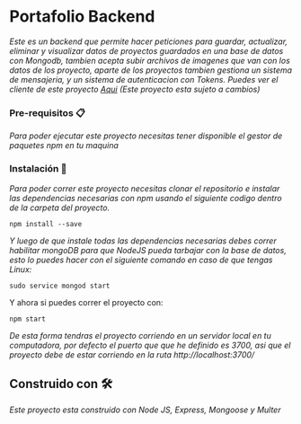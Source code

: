 # Portafolio Backend

_Este es un backend que permite hacer peticiones para guardar, actualizar, eliminar y visualizar datos de proyectos guardados en una base de datos con Mongodb, tambien acepta subir archivos de imagenes que van con los datos de los proyecto, aparte de los proyectos tambien gestiona un sistema de mensajeria, y un sistema de autenticacion con Tokens. Puedes ver el cliente de este proyecto [Aqui](https://github.com/Franklingp/portafolioAngular) (Este proyecto esta sujeto a cambios)_

### Pre-requisitos 📋

_Para poder ejecutar este proyecto necesitas tener disponible el gestor de paquetes npm en tu maquina_

### Instalación 🔧

_Para poder correr este proyecto necesitas clonar el repositorio e instalar las dependencias necesarias con npm usando el siguiente codigo dentro de la carpeta del proyecto._

```
npm install --save
```

_Y luego de que instale todas las dependencias necesarias debes correr habilitar mongoDB para que NodeJS pueda tarbajar con la base de datos, esto lo puedes hacer con el siguiente comando en caso de que tengas Linux:_

```
sudo service mongod start
```

Y ahora si puedes correr el proyecto con:

```
npm start
```

_De esta forma tendras el proyecto corriendo en un servidor local en tu computadora, por defecto el puerto que que he definido es 3700, asi que el proyecto debe de estar corriendo en la ruta http://localhost:3700/_

## Construido con 🛠️

_Este proyecto esta construido con Node JS, Express, Mongoose y Multer_